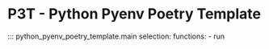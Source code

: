# P3T - Python Pyenv Poetry Template



::: python_pyenv_poetry_template.main
    selection:
        functions:
            - run
